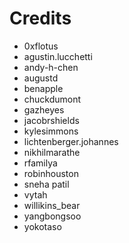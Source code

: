 # Credits

 * 0xflotus
 * agustin.lucchetti
 * andy-h-chen
 * augustd
 * benapple
 * chuckdumont
 * gazheyes
 * jacobrshields
 * kylesimmons
 * lichtenberger.johannes
 * nikhilmarathe
 * rfamilya
 * robinhouston
 * sneha patil
 * vytah
 * willikins_bear
 * yangbongsoo
 * yokotaso
